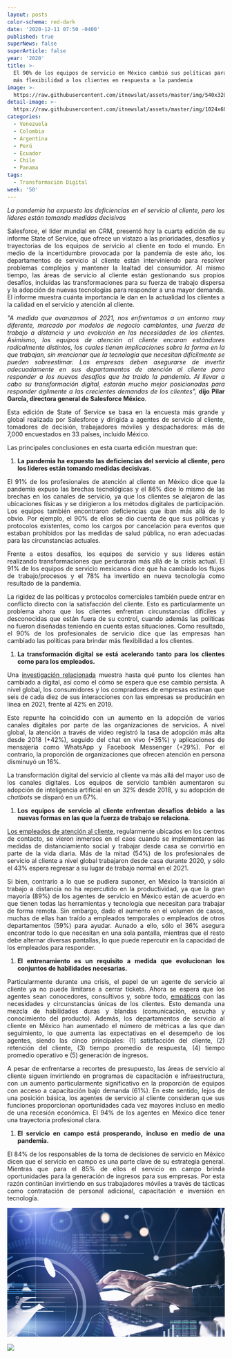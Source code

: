 ```yaml
---
layout: posts
color-schema: red-dark
date: '2020-12-11 07:50 -0400'
published: true
superNews: false
superArticle: false
year: '2020'
title: >-
  El 90% de los equipos de servicio en México cambió sus políticas para brindar
  más flexibilidad a los clientes en respuesta a la pandemia
image: >-
  https://raw.githubusercontent.com/itnewslat/assets/master/img/540x320/Servicios-Remotos-p.jpg
detail-image: >-
  https://raw.githubusercontent.com/itnewslat/assets/master/img/1024x680/Servicios-Remotos-g.jpg
categories:
  - Venezuela
  - Colombia
  - Argentina
  - Perú
  - Ecuador
  - Chile
  - Panama
tags:
  - Transformación Digital
week: '50'
---
```

<p style="text-align: justify;"><em>La pandemia ha expuesto las deficiencias en el servicio al cliente, pero los líderes están tomando medidas decisivas</em></p>
<p style="text-align: justify;">Salesforce, el líder mundial en CRM, presentó hoy la cuarta edición de su informe State of Service, que ofrece un vistazo a las prioridades, desafíos y trayectorias de los equipos de servicio al cliente en todo el mundo. En medio de la incertidumbre provocada por la pandemia de este año, los departamentos de servicio al cliente están interviniendo para resolver problemas complejos y mantener la lealtad del consumidor. Al mismo tiempo, las áreas de servicio al cliente están gestionando sus propios desafíos, incluidas las transformaciones para su fuerza de trabajo dispersa y la adopción de nuevas tecnologías para responder a una mayor demanda. El informe muestra cuánta importancia le dan en la actualidad los clientes a la calidad en el servicio y atención al cliente.</p>
<p style="text-align: justify;"><em>"A medida que avanzamos al 2021, nos enfrentamos a un entorno muy diferente, marcado por modelos de negocio cambiantes, una fuerza de trabajo a distancia y una evolución en las necesidades de los clientes. Asimismo, los equipos de atención al cliente encaran estándares radicalmente distintos, los cuales tienen implicaciones sobre la forma en la que trabajan, sin mencionar que la tecnología que necesitan difícilmente se pueden sobreestimar. Las empresas deben asegurarse de invertir adecuadamente en sus departamentos de atención al cliente para responder a los nuevos desafíos que ha traído la pandemia. Al llevar a cabo su transformación digital, estarán mucho mejor posicionadas para responder ágilmente a las crecientes demandas de los clientes",</em> <strong>dijo Pilar García, directora general de Salesforce México</strong>.</p>
<p style="text-align: justify;">Esta edición de State of Service se basa en la encuesta más grande y global realizada por Salesforce y dirigida a agentes de servicio al cliente, tomadores de decisión, trabajadores móviles y despachadores: más de 7,000 encuestados en 33 países, incluido México.</p>
<p style="text-align: justify;">Las principales conclusiones en esta cuarta edición muestran que:</p>

<ol style="text-align: justify;">
	<li><strong>La pandemia ha expuesto las deficiencias del servicio al cliente, pero los líderes están tomando medidas decisivas.</strong></li>
</ol>
<p style="text-align: justify;">El 91% de los profesionales de atención al cliente en México dice que la pandemia expuso las brechas tecnológicas y el 86% dice lo mismo de las brechas en los canales de servicio, ya que los clientes se alejaron de las ubicaciones físicas y se dirigieron a los métodos digitales de participación. Los equipos también encontraron deficiencias que iban más allá de lo obvio. Por ejemplo, el 90% de ellos se dio cuenta de que sus políticas y protocolos existentes, como los cargos por cancelación para eventos que estaban prohibidos por las medidas de salud pública, no eran adecuadas para las circunstancias actuales.</p>
<p style="text-align: justify;">Frente a estos desafíos, los equipos de servicio y sus líderes están realizando transformaciones que perdurarán más allá de la crisis actual. El 91% de los equipos de servicio mexicanos dice que ha cambiado los flujos de trabajo/procesos y el 78% ha invertido en nueva tecnología como resultado de la pandemia.</p>
<p style="text-align: justify;">La rigidez de las políticas y protocolos comerciales también puede entrar en conflicto directo con la satisfacción del cliente. Esto es particularmente un problema ahora que los clientes enfrentan circunstancias difíciles y desconocidas que están fuera de su control, cuando además las políticas no fueron diseñadas teniendo en cuenta estas situaciones. Como resultado, el 90% de los profesionales de servicio dice que las empresas han cambiado las políticas para brindar más flexibilidad a los clientes.</p>

<ol style="text-align: justify;">
	<li><strong>La transformación digital se está acelerando tanto para los clientes como para los empleados.</strong></li>
</ol>
<p style="text-align: justify;">Una <a href="https://www.salesforce.com/news/stories/15000-consumers-and-business-buyers-weigh-in-on-the-future-of-customer-engagement/">investigación relacionada</a> muestra hasta qué punto los clientes han cambiado a digital, así como el cómo se espera que ese cambio persista. A nivel global, los consumidores y los compradores de empresas estiman que seis de cada diez de sus interacciones con las empresas se producirán en línea en 2021, frente al 42% en 2019.</p>
<p style="text-align: justify;">Este repunte ha coincidido con un aumento en la adopción de varios canales digitales por parte de las organizaciones de servicios<strong>.</strong> A nivel global, la atención a través de video registró la tasa de adopción más alta desde 2018 (+42%), seguido del chat en vivo (+35%) y aplicaciones de mensajería como WhatsApp y Facebook Messenger (+29%). Por el contrario, la proporción de organizaciones que ofrecen atención en persona disminuyó un 16%.</p>
<p style="text-align: justify;">La transformación digital del servicio al cliente va más allá del mayor uso de los canales digitales. Los equipos de servicio también aumentaron su adopción de inteligencia artificial en un 32% desde 2018, y su adopción de <em>chatbots</em> se disparó en un 67%.</p>

<ol style="text-align: justify;">
	<li><strong>Los equipos de servicio al cliente enfrentan desafíos debido a las nuevas formas en las que la fuerza de trabajo se relaciona.</strong></li>
</ol>
<p style="text-align: justify;"><a href="https://www.salesforce.com/news/press-releases/2020/12/02/service-cloud-workforce-engagement/">Los empleados de </a><a href="https://www.salesforce.com/news/press-releases/2020/12/02/service-cloud-workforce-engagement/">atención al cliente,</a> regularmente ubicados en los centros de contacto, se vieron inmersos en el caos cuando se implementaron las medidas de distanciamiento social y trabajar desde casa se convirtió en parte de la vida diaria. Más de la mitad (54%) de los profesionales de servicio al cliente a nivel global trabajaron desde casa durante 2020, y sólo el 43% espera regresar a su lugar de trabajo normal en el 2021.</p>
<p style="text-align: justify;">Si bien, contrario a lo que se pudiera suponer, en México la transición al trabajo a distancia no ha repercutido en la productividad, ya que la gran mayoría (89%) de los agentes de servicio en México están de acuerdo en que tienen todas las herramientas y tecnología que necesitan para trabajar de forma remota. Sin embargo, dado el aumento en el volumen de casos, muchas de ellas han traído a empleados temporales o empleados de otros departamentos (59%) para ayudar. Aunado a ello, sólo el 36% asegura encontrar todo lo que necesitan en una sola pantalla, mientras que el resto debe alternar diversas pantallas, lo que puede repercutir en la capacidad de los empleados para responder.</p>
<p style="text-align: justify;"></p>

<ol style="text-align: justify;">
	<li><strong>El entrenamiento es un requisito a medida que evolucionan los conjuntos de habilidades necesarias.</strong></li>
</ol>
<p style="text-align: justify;">Particularmente durante una crisis, el papel de un agente de servicio al cliente ya no puede limitarse a cerrar tickets. Ahora se espera que los agentes sean conocedores, consultivos y, sobre todo, <a href="https://www.salesforce.com/news/stories/qa-trailblazers-for-the-future-helps-train-service-agents-to-communicate-with-empathy/">empáticos</a>  con las necesidades y circunstancias únicas de los clientes. Esto demanda una mezcla de habilidades duras y blandas (comunicación, escucha y conocimiento del producto). Además, los departamentos de servicio al cliente en México han aumentado el número de métricas a las que dan seguimiento, lo que aumenta las expectativas en el desempeño de los agentes, siendo las cinco principales: (1) satisfacción del cliente, (2) retención del cliente, (3) tiempo promedio de respuesta, (4) tiempo promedio operativo e (5) generación de ingresos.</p>
<p style="text-align: justify;">A pesar de enfrentarse a recortes de presupuesto, las áreas de servicio al cliente siguen invirtiendo en programas de capacitación e infraestructura, con un aumento particularmente significativo en la proporción de equipos con acceso a capacitación bajo demanda (61%). En este sentido, lejos de una posición básica, los agentes de servicio al cliente consideran que sus funciones proporcionan oportunidades cada vez mayores incluso en medio de una recesión económica. El 94% de los agentes en México dice tener una trayectoria profesional clara.</p>

<ol style="text-align: justify;">
	<li><strong>El servicio en campo está prosperando,</strong> <strong>incluso en medio de una pandemia.</strong></li>
</ol>
<p style="text-align: justify;">El 84% de los responsables de la toma de decisiones de servicio en México dicen que el servicio en campo es una parte clave de su estrategia general. Mientras que para el 85% de ellos el servicio en campo brinda oportunidades para la generación de ingresos para sus empresas. Por esta razón continúan invirtiendo en sus trabajadores móviles a través de tácticas como contratación de personal adicional, capacitación e inversión en tecnología.</p>

![](https://raw.githubusercontent.com/itnewslat/assets/master/img/540x320/Servicios-Remotos-p.jpg)

<img src="https://tracker.metricool.com/c3po.jpg?hash=56f88a41e39ab42c063cc51676587a04"/>